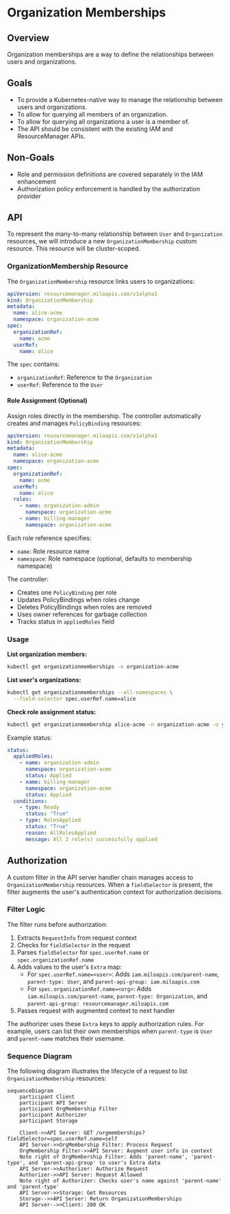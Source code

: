# Organization Memberships

## Overview

Organization memberships are a way to define the relationships between users and
organizations.

## Goals

- To provide a Kubernetes-native way to manage the relationship between users
  and organizations.
- To allow for querying all members of an organization.
- To allow for querying all organizations a user is a member of.
- The API should be consistent with the existing IAM and ResourceManager APIs.

## Non-Goals

- Role and permission definitions are covered separately in the IAM enhancement
- Authorization policy enforcement is handled by the authorization provider

## API

To represent the many-to-many relationship between `User` and `Organization`
resources, we will introduce a new `OrganizationMembership` custom resource.
This resource will be cluster-scoped.

### OrganizationMembership Resource

The `OrganizationMembership` resource links users to organizations:

```yaml
apiVersion: resourcemanager.miloapis.com/v1alpha1
kind: OrganizationMembership
metadata:
  name: alice-acme
  namespace: organization-acme
spec:
  organizationRef:
    name: acme
  userRef:
    name: alice
```

The `spec` contains:
- `organizationRef`: Reference to the `Organization`
- `userRef`: Reference to the `User`

#### Role Assignment (Optional)

Assign roles directly in the membership. The controller automatically creates and manages `PolicyBinding` resources:

```yaml
apiVersion: resourcemanager.miloapis.com/v1alpha1
kind: OrganizationMembership
metadata:
  name: alice-acme
  namespace: organization-acme
spec:
  organizationRef:
    name: acme
  userRef:
    name: alice
  roles:
    - name: organization-admin
      namespace: organization-acme
    - name: billing-manager
      namespace: organization-acme
```

Each role reference specifies:
- `name`: Role resource name
- `namespace`: Role namespace (optional, defaults to membership namespace)

The controller:
- Creates one `PolicyBinding` per role
- Updates PolicyBindings when roles change
- Deletes PolicyBindings when roles are removed
- Uses owner references for garbage collection
- Tracks status in `appliedRoles` field

### Usage

**List organization members:**
```bash
kubectl get organizationmemberships -n organization-acme
```

**List user's organizations:**
```bash
kubectl get organizationmemberships --all-namespaces \
  --field-selector spec.userRef.name=alice
```

**Check role assignment status:**
```bash
kubectl get organizationmembership alice-acme -n organization-acme -o yaml
```

Example status:
```yaml
status:
  appliedRoles:
    - name: organization-admin
      namespace: organization-acme
      status: Applied
    - name: billing-manager
      namespace: organization-acme
      status: Applied
  conditions:
    - type: Ready
      status: "True"
    - type: RolesApplied
      status: "True"
      reason: AllRolesApplied
      message: All 2 role(s) successfully applied
```

## Authorization

A custom filter in the API server handler chain manages access to `OrganizationMembership` resources. When a `fieldSelector` is present, the filter augments the user's authentication context for authorization decisions.

### Filter Logic

The filter runs before authorization:

1. Extracts `RequestInfo` from request context
2. Checks for `fieldSelector` in the request
3. Parses `fieldSelector` for `spec.userRef.name` or `spec.organizationRef.name`
4. Adds values to the user's `Extra` map:
   - For `spec.userRef.name=<user>`: Adds `iam.miloapis.com/parent-name`, `parent-type: User`, and `parent-api-group: iam.miloapis.com`
   - For `spec.organizationRef.name=<org>`: Adds `iam.miloapis.com/parent-name`, `parent-type: Organization`, and `parent-api-group: resourcemanager.miloapis.com`
5. Passes request with augmented context to next handler

The authorizer uses these `Extra` keys to apply authorization rules. For example, users can list their own memberships when `parent-type` is `User` and `parent-name` matches their username.

### Sequence Diagram

The following diagram illustrates the lifecycle of a request to list
`OrganizationMembership` resources:

```mermaid
sequenceDiagram
    participant Client
    participant API Server
    participant OrgMembership Filter
    participant Authorizer
    participant Storage

    Client->>API Server: GET /orgmemberships?fieldSelector=spec.userRef.name=self
    API Server->>OrgMembership Filter: Process Request
    OrgMembership Filter->>API Server: Augment user info in context
    Note right of OrgMembership Filter: Adds 'parent-name', 'parent-type', and 'parent-api-group' to user's Extra data
    API Server->>Authorizer: Authorize Request
    Authorizer->>API Server: Request Allowed
    Note right of Authorizer: Checks user's name against 'parent-name' and 'parent-type'
    API Server->>Storage: Get Resources
    Storage-->>API Server: Return OrganizationMemberships
    API Server-->>Client: 200 OK
```
